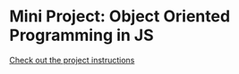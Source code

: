 # Mini Project: Object Oriented Programming in JS
[Check out the project instructions](https://github.com/Techtonica/curriculum/blob/main/javascript/first-js-oop-project.md#mini-project-object-oriented-programming-in-js)
